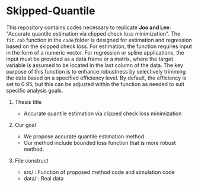 # Skipped-Quantile

This repository contains codes necessary to replicate **Joo and Lee**: "Accurate quantile estimation via clipped check loss minimization". The `fit.rob` function in the `code` folder is designed for estimation and regression based on the skipped check loss. For estimation, the function requires input in the form of a numeric vector. For regression or spline applications, the input must be provided as a data frame or a matrix, where the target variable is assumed to be located in the last column of the data. The key purpose of this function is to enhance robustness by selectively trimming the data based on a specified efficiency level. By default, the efficiency is set to 0.95, but this can be adjusted within the function as needed to suit specific analysis goals.

1. Thesis title
   - Accurate quantile estimation via clipped check loss minimization
  
2. Our goal
   - We propose accurate quantile estimation method
   - Our method include bounded loss function that is more robust method.
  
3. File construct
   - src/ : Function of proposed method code and simulation code
   - data/ : Real data


